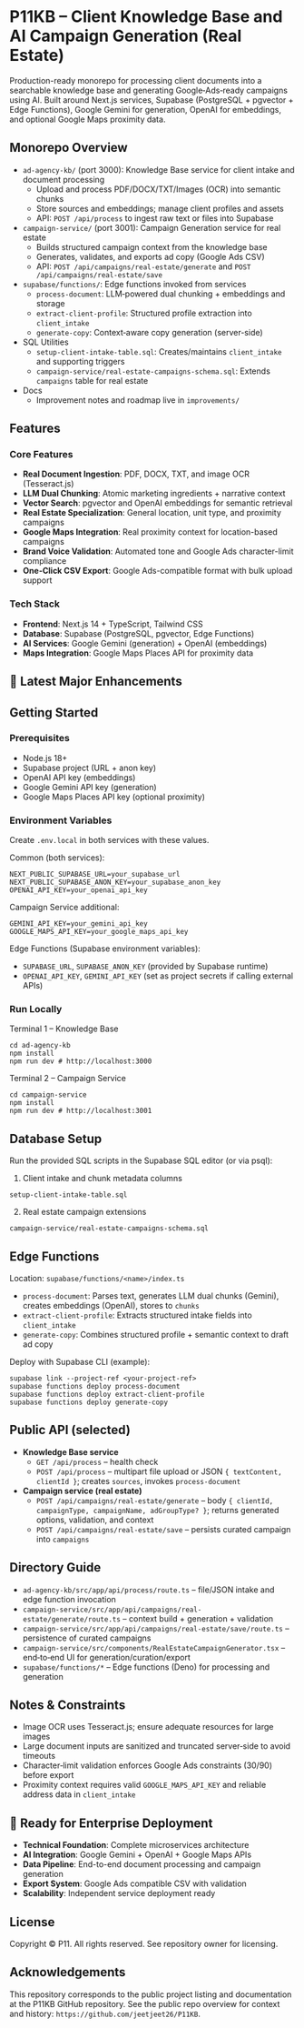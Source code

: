 # P11KB – Client Knowledge Base and AI Campaign Generation (Real Estate)

Production-ready monorepo for processing client documents into a searchable knowledge base and generating Google‑Ads‑ready campaigns using AI. Built around Next.js services, Supabase (PostgreSQL + pgvector + Edge Functions), Google Gemini for generation, OpenAI for embeddings, and optional Google Maps proximity data.


## Monorepo Overview

- `ad-agency-kb/` (port 3000): Knowledge Base service for client intake and document processing
  - Upload and process PDF/DOCX/TXT/Images (OCR) into semantic chunks
  - Store sources and embeddings; manage client profiles and assets
  - API: `POST /api/process` to ingest raw text or files into Supabase
- `campaign-service/` (port 3001): Campaign Generation service for real estate
  - Builds structured campaign context from the knowledge base
  - Generates, validates, and exports ad copy (Google Ads CSV)
  - API: `POST /api/campaigns/real-estate/generate` and `POST /api/campaigns/real-estate/save`
- `supabase/functions/`: Edge functions invoked from services
  - `process-document`: LLM‑powered dual chunking + embeddings and storage
  - `extract-client-profile`: Structured profile extraction into `client_intake`
  - `generate-copy`: Context‑aware copy generation (server-side)
- SQL Utilities
  - `setup-client-intake-table.sql`: Creates/maintains `client_intake` and supporting triggers
  - `campaign-service/real-estate-campaigns-schema.sql`: Extends `campaigns` table for real estate
- Docs
  - Improvement notes and roadmap live in `improvements/`


## Features

### Core Features

- **Real Document Ingestion**: PDF, DOCX, TXT, and image OCR (Tesseract.js)
- **LLM Dual Chunking**: Atomic marketing ingredients + narrative context
- **Vector Search**: pgvector and OpenAI embeddings for semantic retrieval
- **Real Estate Specialization**: General location, unit type, and proximity campaigns
- **Google Maps Integration**: Real proximity context for location-based campaigns
- **Brand Voice Validation**: Automated tone and Google Ads character-limit compliance
- **One-Click CSV Export**: Google Ads-compatible format with bulk upload support

### Tech Stack

- **Frontend**: Next.js 14 + TypeScript, Tailwind CSS
- **Database**: Supabase (PostgreSQL, pgvector, Edge Functions)
- **AI Services**: Google Gemini (generation) + OpenAI (embeddings)
- **Maps Integration**: Google Maps Places API for proximity data

## 🚀 Latest Major Enhancements

## Getting Started

### Prerequisites

- Node.js 18+
- Supabase project (URL + anon key)
- OpenAI API key (embeddings)
- Google Gemini API key (generation)
- Google Maps Places API key (optional proximity)

### Environment Variables

Create `.env.local` in both services with these values.

Common (both services):

```
NEXT_PUBLIC_SUPABASE_URL=your_supabase_url
NEXT_PUBLIC_SUPABASE_ANON_KEY=your_supabase_anon_key
OPENAI_API_KEY=your_openai_api_key
```

Campaign Service additional:

```
GEMINI_API_KEY=your_gemini_api_key
GOOGLE_MAPS_API_KEY=your_google_maps_api_key
```

Edge Functions (Supabase environment variables):

- `SUPABASE_URL`, `SUPABASE_ANON_KEY` (provided by Supabase runtime)
- `OPENAI_API_KEY`, `GEMINI_API_KEY` (set as project secrets if calling external APIs)

### Run Locally

Terminal 1 – Knowledge Base

```
cd ad-agency-kb
npm install
npm run dev # http://localhost:3000
```

Terminal 2 – Campaign Service

```
cd campaign-service
npm install
npm run dev # http://localhost:3001
```


## Database Setup

Run the provided SQL scripts in the Supabase SQL editor (or via psql):

1) Client intake and chunk metadata columns

```
setup-client-intake-table.sql
```

2) Real estate campaign extensions

```
campaign-service/real-estate-campaigns-schema.sql
```


## Edge Functions

Location: `supabase/functions/<name>/index.ts`

- `process-document`: Parses text, generates LLM dual chunks (Gemini), creates embeddings (OpenAI), stores to `chunks`
- `extract-client-profile`: Extracts structured intake fields into `client_intake`
- `generate-copy`: Combines structured profile + semantic context to draft ad copy

Deploy with Supabase CLI (example):

```
supabase link --project-ref <your-project-ref>
supabase functions deploy process-document
supabase functions deploy extract-client-profile
supabase functions deploy generate-copy
```


## Public API (selected)

- **Knowledge Base service**
  - `GET /api/process` – health check
  - `POST /api/process` – multipart file upload or JSON `{ textContent, clientId }`; creates `sources`, invokes `process-document`
- **Campaign service (real estate)**
  - `POST /api/campaigns/real-estate/generate` – body `{ clientId, campaignType, campaignName, adGroupType? }`; returns generated options, validation, and context
  - `POST /api/campaigns/real-estate/save` – persists curated campaign into `campaigns`

## Directory Guide

- `ad-agency-kb/src/app/api/process/route.ts` – file/JSON intake and edge function invocation
- `campaign-service/src/app/api/campaigns/real-estate/generate/route.ts` – context build + generation + validation
- `campaign-service/src/app/api/campaigns/real-estate/save/route.ts` – persistence of curated campaigns
- `campaign-service/src/components/RealEstateCampaignGenerator.tsx` – end‑to‑end UI for generation/curation/export
- `supabase/functions/*` – Edge functions (Deno) for processing and generation

## Notes & Constraints

- Image OCR uses Tesseract.js; ensure adequate resources for large images
- Large document inputs are sanitized and truncated server‑side to avoid timeouts
- Character‑limit validation enforces Google Ads constraints (30/90) before export
- Proximity context requires valid `GOOGLE_MAPS_API_KEY` and reliable address data in `client_intake`

## 🚀 Ready for Enterprise Deployment

- **Technical Foundation**: Complete microservices architecture
- **AI Integration**: Google Gemini + OpenAI + Google Maps APIs
- **Data Pipeline**: End-to-end document processing and campaign generation
- **Export System**: Google Ads compatible CSV with validation
- **Scalability**: Independent service deployment ready

## License

Copyright © P11. All rights reserved. See repository owner for licensing.

## Acknowledgements

This repository corresponds to the public project listing and documentation at the P11KB GitHub repository. See the public repo overview for context and history: `https://github.com/jeetjeet26/P11KB`.
